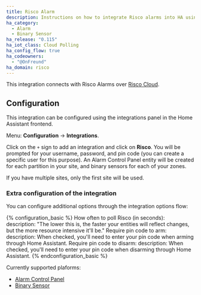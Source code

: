 ```yaml
---
title: Risco Alarm
description: Instructions on how to integrate Risco alarms into HA using Risco Cloud.
ha_category:
  - Alarm
  - Binary Sensor
ha_release: "0.115"
ha_iot_class: Cloud Polling
ha_config_flow: true
ha_codeowners:
  - "@OnFreund"
ha_domain: risco
---
```


This integration connects with Risco Alarms over [Risco Cloud](https://riscocloud.com/).

## Configuration

This integration can be configured using the integrations panel in the
Home Assistant frontend.

Menu: **Configuration** -> **Integrations**.

Click on the `+` sign to add an integration and click on **Risco**.
You will be prompted for your username, password, and pin code (you can create a specific user for this purpose).
An Alarm Control Panel entity will be created for each partition in your site, and binary sensors for each of your zones.

If you have multiple sites, only the first site will be used.

### Extra configuration of the integration

You can configure additional options through the integration options flow:

{% configuration_basic %}
How often to poll Risco (in seconds):
  description: "The lower this is, the faster your entities will reflect changes, but the more resource intensive it'll be."
Require pin code to arm:
  description: When checked, you'll need to enter your pin code when arming through Home Assistant.
Require pin code to disarm:
  description: When checked, you'll need to enter your pin code when disarming through Home Assistant.
{% endconfiguration_basic %}

Currently supported plaforms:
- [Alarm Control Panel](/integrations/alarm_control_panel/)
- [Binary Sensor](/integrations/binary_sensor/)
